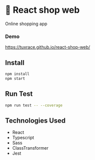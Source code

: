 # 🛒 React shop web

Online shopping app

### Demo
https://tuxrace.github.io/react-shop-web/

## Install

```bash
npm install
npm start
```

## Run Test
```bash
npm run test -- --coverage
```

## Technologies Used
- React
- Typescript
- Sass
- ClassTransformer
- Jest
